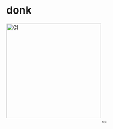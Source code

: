 # donk
<a href="https://github.com/functioneel"><img src="https://i.imgur.com/KKNj3ge.jpg" alt="CI" width="256"></a>
<sub><sub><sub><sub>test</sub></sub></sub></sub>
